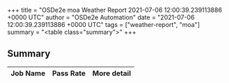 +++
title = "OSDe2e moa Weather Report 2021-07-06 12:00:39.239113886 +0000 UTC"
author = "OSDe2e Automation"
date = "2021-07-06 12:00:39.239113886 +0000 UTC"
tags = ["weather-report", "moa"]
summary = "<table class=\"summary\"></table>"
+++
## Summary

| Job Name | Pass Rate | More detail |
|----------|-----------|-------------|




